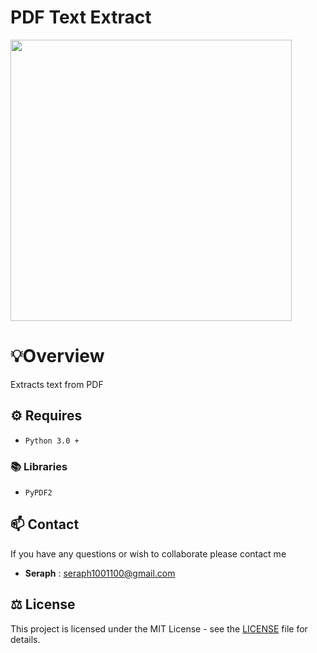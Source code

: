 
# PDF Text Extract 

<img src="https://user-images.githubusercontent.com/72005563/180669464-ff528304-4295-4fc2-a40a-a8cb78904769.png" width="450"/>

#  💡Overview

Extracts text from PDF


##  ⚙️ Requires 

- `Python 3.0 +` 

### 📚 Libraries
- `PyPDF2`


##  📫 Contact 

If you have any questions or wish to collaborate please contact me

- **Seraph** : [seraph1001100@gmail.com](mailto:seraph776@gmail.com)


##  ⚖️ License

This project is licensed under the MIT License - see the [LICENSE](https://github.com/seraph776/DevCommunity/blob/main/LICENSE) file for details.
